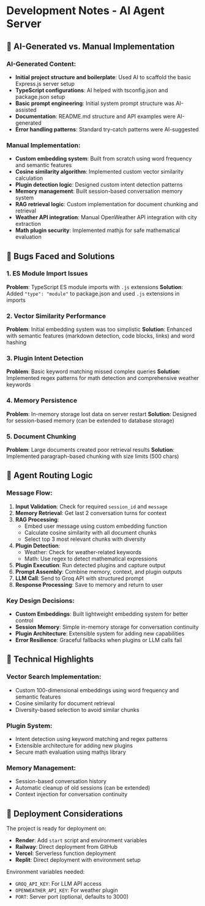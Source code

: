 # Development Notes - AI Agent Server

## 🤖 AI-Generated vs. Manual Implementation

### AI-Generated Content:
- **Initial project structure and boilerplate**: Used AI to scaffold the basic Express.js server setup
- **TypeScript configurations**: AI helped with tsconfig.json and package.json setup
- **Basic prompt engineering**: Initial system prompt structure was AI-assisted
- **Documentation**: README.md structure and API examples were AI-generated
- **Error handling patterns**: Standard try-catch patterns were AI-suggested

### Manual Implementation:
- **Custom embedding system**: Built from scratch using word frequency and semantic features
- **Cosine similarity algorithm**: Implemented custom vector similarity calculation
- **Plugin detection logic**: Designed custom intent detection patterns
- **Memory management**: Built session-based conversation memory system
- **RAG retrieval logic**: Custom implementation for document chunking and retrieval
- **Weather API integration**: Manual OpenWeather API integration with city extraction
- **Math plugin security**: Implemented mathjs for safe mathematical evaluation

## 🐛 Bugs Faced and Solutions

### 1. **ES Module Import Issues**
**Problem**: TypeScript ES module imports with `.js` extensions
**Solution**: Added `"type": "module"` to package.json and used `.js` extensions in imports

### 2. **Vector Similarity Performance**
**Problem**: Initial embedding system was too simplistic
**Solution**: Enhanced with semantic features (markdown detection, code blocks, links) and word hashing

### 3. **Plugin Intent Detection**
**Problem**: Basic keyword matching missed complex queries
**Solution**: Implemented regex patterns for math detection and comprehensive weather keywords

### 4. **Memory Persistence**
**Problem**: In-memory storage lost data on server restart
**Solution**: Designed for session-based memory (can be extended to database storage)

### 5. **Document Chunking**
**Problem**: Large documents created poor retrieval results
**Solution**: Implemented paragraph-based chunking with size limits (500 chars)

## 🔄 Agent Routing Logic

### Message Flow:
1. **Input Validation**: Check for required `session_id` and `message`
2. **Memory Retrieval**: Get last 2 conversation turns for context
3. **RAG Processing**: 
   - Embed user message using custom embedding function
   - Calculate cosine similarity with all document chunks
   - Select top 3 most relevant chunks with diversity
4. **Plugin Detection**:
   - Weather: Check for weather-related keywords
   - Math: Use regex to detect mathematical expressions
5. **Plugin Execution**: Run detected plugins and capture output
6. **Prompt Assembly**: Combine memory, context, and plugin outputs
7. **LLM Call**: Send to Groq API with structured prompt
8. **Response Processing**: Save to memory and return to user

### Key Design Decisions:
- **Custom Embeddings**: Built lightweight embedding system for better control
- **Session Memory**: Simple in-memory storage for conversation continuity
- **Plugin Architecture**: Extensible system for adding new capabilities
- **Error Resilience**: Graceful fallbacks when plugins or LLM calls fail

## 🎯 Technical Highlights

### Vector Search Implementation:
- Custom 100-dimensional embeddings using word frequency and semantic features
- Cosine similarity for document retrieval
- Diversity-based selection to avoid similar chunks

### Plugin System:
- Intent detection using keyword matching and regex patterns
- Extensible architecture for adding new plugins
- Secure math evaluation using mathjs library

### Memory Management:
- Session-based conversation history
- Automatic cleanup of old sessions (can be extended)
- Context injection for conversation continuity

## 🚀 Deployment Considerations

The project is ready for deployment on:
- **Render**: Add `start` script and environment variables
- **Railway**: Direct deployment from GitHub
- **Vercel**: Serverless function deployment
- **Replit**: Direct deployment with environment setup

Environment variables needed:
- `GROQ_API_KEY`: For LLM API access
- `OPENWEATHER_API_KEY`: For weather plugin
- `PORT`: Server port (optional, defaults to 3000) 